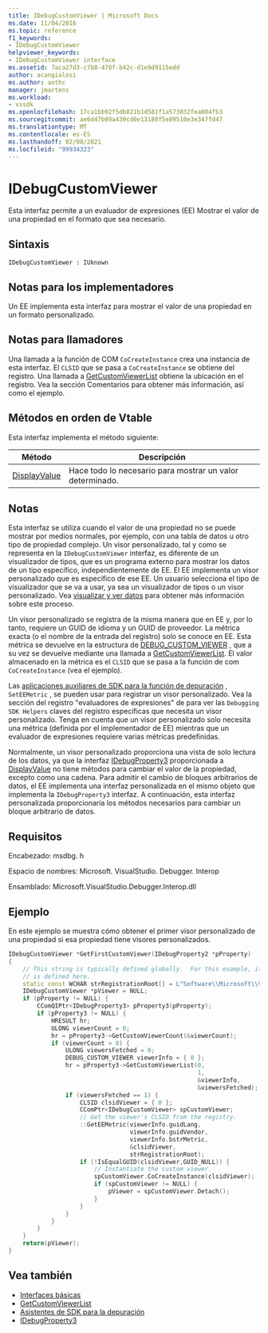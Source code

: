 ```yaml
---
title: IDebugCustomViewer | Microsoft Docs
ms.date: 11/04/2016
ms.topic: reference
f1_keywords:
- IDebugCustomViewer
helpviewer_keywords:
- IDebugCustomViewer interface
ms.assetid: 7aca27d3-c7b8-470f-b42c-d1e9d9115edd
author: acangialosi
ms.author: anthc
manager: jmartens
ms.workload:
- vssdk
ms.openlocfilehash: 17ca1bb92f5db821b1d581f1a573032fea004fb3
ms.sourcegitcommit: ae6d47b09a439cd0e13180f5e89510e3e347fd47
ms.translationtype: MT
ms.contentlocale: es-ES
ms.lasthandoff: 02/08/2021
ms.locfileid: "99934323"
---
```

# <a name="idebugcustomviewer"></a>IDebugCustomViewer
Esta interfaz permite a un evaluador de expresiones (EE) Mostrar el valor de una propiedad en el formato que sea necesario.

## <a name="syntax"></a>Sintaxis

```
IDebugCustomViewer : IUknown
```

## <a name="notes-for-implementers"></a>Notas para los implementadores
Un EE implementa esta interfaz para mostrar el valor de una propiedad en un formato personalizado.

## <a name="notes-for-callers"></a>Notas para llamadores
Una llamada a la función de COM `CoCreateInstance` crea una instancia de esta interfaz. El `CLSID` que se pasa a `CoCreateInstance` se obtiene del registro. Una llamada a [GetCustomViewerList](../../../extensibility/debugger/reference/idebugproperty3-getcustomviewerlist.md) obtiene la ubicación en el registro. Vea la sección Comentarios para obtener más información, así como el ejemplo.

## <a name="methods-in-vtable-order"></a>Métodos en orden de Vtable
Esta interfaz implementa el método siguiente:

|Método|Descripción|
|------------|-----------------|
|[DisplayValue](../../../extensibility/debugger/reference/idebugcustomviewer-displayvalue.md)|Hace todo lo necesario para mostrar un valor determinado.|

## <a name="remarks"></a>Notas
Esta interfaz se utiliza cuando el valor de una propiedad no se puede mostrar por medios normales, por ejemplo, con una tabla de datos u otro tipo de propiedad complejo. Un visor personalizado, tal y como se representa en la `IDebugCustomViewer` interfaz, es diferente de un visualizador de tipos, que es un programa externo para mostrar los datos de un tipo específico, independientemente de EE. El EE implementa un visor personalizado que es específico de ese EE. Un usuario selecciona el tipo de visualizador que se va a usar, ya sea un visualizador de tipos o un visor personalizado. Vea [visualizar y ver datos](../../../extensibility/debugger/visualizing-and-viewing-data.md) para obtener más información sobre este proceso.

Un visor personalizado se registra de la misma manera que en EE y, por lo tanto, requiere un GUID de idioma y un GUID de proveedor. La métrica exacta (o el nombre de la entrada del registro) solo se conoce en EE. Esta métrica se devuelve en la estructura de [DEBUG_CUSTOM_VIEWER](../../../extensibility/debugger/reference/debug-custom-viewer.md) , que a su vez se devuelve mediante una llamada a [GetCustomViewerList](../../../extensibility/debugger/reference/idebugproperty3-getcustomviewerlist.md). El valor almacenado en la métrica es el `CLSID` que se pasa a la función de com `CoCreateInstance` (vea el ejemplo).

Las [aplicaciones auxiliares de SDK para la función de depuración](../../../extensibility/debugger/reference/sdk-helpers-for-debugging.md) , `SetEEMetric` , se pueden usar para registrar un visor personalizado. Vea la sección del registro "evaluadores de expresiones" de para ver las `Debugging SDK Helpers` claves del registro específicas que necesita un visor personalizado. Tenga en cuenta que un visor personalizado solo necesita una métrica (definida por el implementador de EE) mientras que un evaluador de expresiones requiere varias métricas predefinidas.

Normalmente, un visor personalizado proporciona una vista de solo lectura de los datos, ya que la interfaz [IDebugProperty3](../../../extensibility/debugger/reference/idebugproperty3.md) proporcionada a [DisplayValue](../../../extensibility/debugger/reference/idebugcustomviewer-displayvalue.md) no tiene métodos para cambiar el valor de la propiedad, excepto como una cadena. Para admitir el cambio de bloques arbitrarios de datos, el EE implementa una interfaz personalizada en el mismo objeto que implementa la `IDebugProperty3` interfaz. A continuación, esta interfaz personalizada proporcionaría los métodos necesarios para cambiar un bloque arbitrario de datos.

## <a name="requirements"></a>Requisitos
Encabezado: msdbg. h

Espacio de nombres: Microsoft. VisualStudio. Debugger. Interop

Ensamblado: Microsoft.VisualStudio.Debugger.Interop.dll

## <a name="example"></a>Ejemplo
En este ejemplo se muestra cómo obtener el primer visor personalizado de una propiedad si esa propiedad tiene visores personalizados.

```cpp
IDebugCustomViewer *GetFirstCustomViewer(IDebugProperty2 *pProperty)
{
    // This string is typically defined globally.  For this example, it
    // is defined here.
    static const WCHAR strRegistrationRoot[] = L"Software\\Microsoft\\VisualStudio\\8.0Exp";
    IDebugCustomViewer *pViewer = NULL;
    if (pProperty != NULL) {
        CComQIPtr<IDebugProperty3> pProperty3(pProperty);
        if (pProperty3 != NULL) {
            HRESULT hr;
            ULONG viewerCount = 0;
            hr = pProperty3->GetCustomViewerCount(&viewerCount);
            if (viewerCount > 0) {
                ULONG viewersFetched = 0;
                DEBUG_CUSTOM_VIEWER viewerInfo = { 0 };
                hr = pProperty3->GetCustomViewerList(0,
                                                     1,
                                                     &viewerInfo,
                                                     &viewersFetched);
                if (viewersFetched == 1) {
                    CLSID clsidViewer = { 0 };
                    CComPtr<IDebugCustomViewer> spCustomViewer;
                    // Get the viewer's CLSID from the registry.
                    ::GetEEMetric(viewerInfo.guidLang,
                                  viewerInfo.guidVendor,
                                  viewerInfo.bstrMetric,
                                  &clsidViewer,
                                  strRegistrationRoot);
                    if (!IsEqualGUID(clsidViewer,GUID_NULL)) {
                        // Instantiate the custom viewer.
                        spCustomViewer.CoCreateInstance(clsidViewer);
                        if (spCustomViewer != NULL) {
                            pViewer = spCustomViewer.Detach();
                        }
                    }
                }
            }
        }
    }
    return(pViewer);
}
```

## <a name="see-also"></a>Vea también
- [Interfaces básicas](../../../extensibility/debugger/reference/core-interfaces.md)
- [GetCustomViewerList](../../../extensibility/debugger/reference/idebugproperty3-getcustomviewerlist.md)
- [Asistentes de SDK para la depuración](../../../extensibility/debugger/reference/sdk-helpers-for-debugging.md)
- [IDebugProperty3](../../../extensibility/debugger/reference/idebugproperty3.md)
